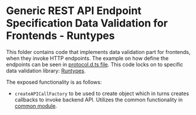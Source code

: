 # Generic REST API Endpoint Specification Data Validation for Frontends - Runtypes
This folder contains code that implements data validation part for frontends, when they invoke HTTP endpoints.
The example on how define the endpoints can be seen in [protocol.d.ts file](../../../protocol.d.ts).
This code locks on to specific data validation library: [Runtypes](https://github.com/pelotom/runtypes).

The exposed functionality is as follows:
- `createAPICallFactory` to be used to create object which in turns creates callbacks to invoke backend API.
  Utilizes the common functionality in [common module](../common).
